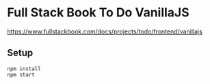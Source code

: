 # Full Stack Book To Do VanillaJS

https://www.fullstackbook.com/docs/projects/todo/frontend/vanillajs

## Setup

```
npm install
npm start
```